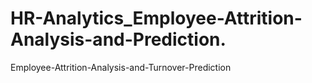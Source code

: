 # HR-Analytics_Employee-Attrition-Analysis-and-Prediction.
Employee-Attrition-Analysis-and-Turnover-Prediction

